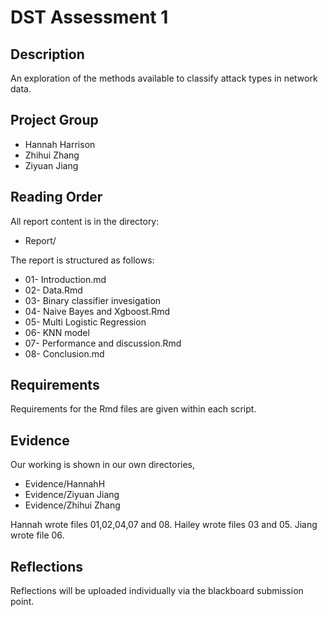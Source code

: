# DST Assessment 1

## Description

An exploration of the methods available to classify attack types in network data. 

## Project Group

* Hannah Harrison
* Zhihui Zhang
* Ziyuan Jiang


## Reading Order

All report content is in the directory:

* Report/

The report is structured as follows:
* 01- Introduction.md
* 02- Data.Rmd
* 03- Binary classifier invesigation
* 04- Naive Bayes and Xgboost.Rmd
* 05- Multi Logistic Regression
* 06- KNN model
* 07- Performance and discussion.Rmd
* 08- Conclusion.md

## Requirements

Requirements for the Rmd files are given within each script.

## Evidence

Our working is shown in our own directories,

* Evidence/HannahH
* Evidence/Ziyuan Jiang
* Evidence/Zhihui Zhang

Hannah wrote files 01,02,04,07 and 08. Hailey wrote files 03 and 05. Jiang wrote file 06.

## Reflections

Reflections will be uploaded individually via the blackboard submission point.
